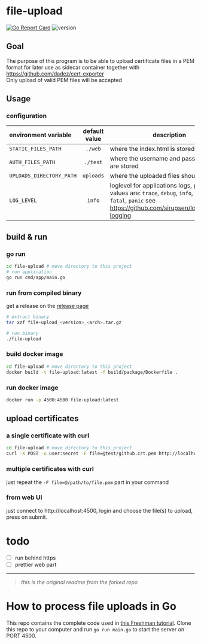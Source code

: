 # file-upload

[![Go Report Card](https://goreportcard.com/badge/github.com/dadez/file-upload)](https://goreportcard.com/report/github.com/dadez/file-upload) ![version](https://img.shields.io/badge/version-v.0.0.20-blue.svg?cacheSeconds=2592000)

## Goal

The purpose of this program is to be able to upload certificate files in a PEM format for later use as sidecar container together with https://github.com/dadez/cert-exporter  
Only upload of valid PEM files will be accepted

## Usage

### configuration

| environment variable | default value | description |
|:--- | :---:| ---|
| `STATIC_FILES_PATH` | `./web` | where the index.html is stored |
| `AUTH_FILES_PATH` | `./test` | where the username and password files are stored |
| `UPLOADS_DIRECTORY_PATH` | `uploads` |  where the uploaded files should be stored |
| `LOG_LEVEL` | `info` | loglevel for applications logs, possible values are: `trace`, `debug`, `info`, `warn`, `error`, `fatal`, `panic` see https://github.com/sirupsen/logrus#level-logging



## build & run

### go run

```bash
cd file-upload # move directory to this project
# run application
go run cmd/app/main.go
```

### run from compiled binary

get a release on the [release page](https://github.com/dadez/file-upload/releases)

```bash
# extract binary
tar xzf file-upload_<version>_<arch>.tar.gz

# run binary
./file-upload
```


### build docker image

```bash
cd file-upload # move directory to this project
docker build -t file-upload:latest -f build/package/Dockerfile .
```

### run docker image

```bash
docker run -p 4500:4500 file-upload:latest
```

## upload certificates

### a single certificate with curl

```bash
cd file-upload # move directory to this project
curl -X POST -u user:secret -F file=@test/github.crt.pem http://localhost:4500/upload
```

### multiple certificates with curl

just repeat the `-F file=@/path/to/file.pem` part in your command


### from web UI

just connect to http://localhost:4500, login and choose the file(s) to upload, press on submit.


# todo

- [ ] run behind https
- [ ] prettier web part

---

> *this is the original readme from the forked repo*

# How to process file uploads in Go

This repo contains the complete code used in [this Freshman
tutorial](https://freshman.tech/file-upload-golang/). Clone this repo to your
computer and run `go run main.go` to start the server on PORT 4500.

